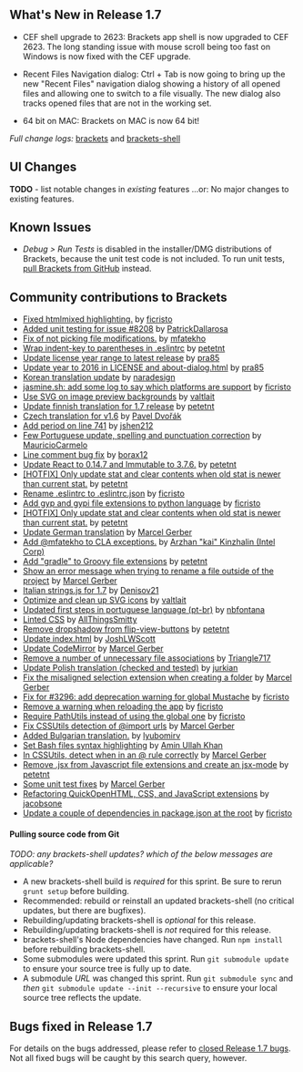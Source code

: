 What's New in Release 1.7
-------------------------
 * CEF shell upgrade to 2623: Brackets app shell is now upgraded to CEF 2623. The long standing issue with mouse scroll being too fast on Windows is now fixed with the CEF upgrade.

 * Recent Files Navigation dialog: Ctrl + Tab is now going to bring up the new \"Recent Files\" navigation dialog showing a history of all opened files and allowing one to switch to a file visually. The new dialog also tracks opened files that are not in the working set.

 *  64 bit on MAC: Brackets on MAC is now 64 bit!

_Full change logs:_ [brackets](https://github.com/adobe/brackets/compare/release-1.6...release-1.7#commits_bucket) and [brackets-shell](https://github.com/adobe/brackets-shell/compare/release-1.6...release-1.7#commits_bucket)

UI Changes
----------
**TODO** - list notable changes in _existing_ features ...or:
No major changes to existing features.


Known Issues
------------
* _Debug > Run Tests_ is disabled in the installer/DMG distributions of Brackets, because the unit test code is not included. To run unit tests, [pull Brackets from GitHub](https://github.com/adobe/brackets/wiki/How-to-Hack-on-Brackets#wiki-getcode) instead.


Community contributions to Brackets
-----------------------------------

* [Fixed htmlmixed highlighting.](https://github.com/adobe/brackets/pull/12422) by [ficristo](https://github.com/ficristo)
* [Added unit testing for issue #8208](https://github.com/adobe/brackets/pull/12390) by [PatrickDallarosa](https://github.com/PatrickDallarosa)
* [Fix of not picking file modifications.](https://github.com/adobe/brackets/pull/12353) by [mfatekho](https://github.com/mfatekho)
* [Wrap indent-key to parentheses in .eslintrc](https://github.com/adobe/brackets/pull/12053) by [petetnt](https://github.com/petetnt)
* [Update license year range to latest release](https://github.com/adobe/brackets-shell/pull/545) by [pra85](https://github.com/pra85)
* [Update year to 2016 in LICENSE and about-dialog.html](https://github.com/adobe/brackets/pull/12092) by [pra85](https://github.com/pra85)
* [Korean translation update](https://github.com/adobe/brackets/pull/12151) by [naradesign](https://github.com/naradesign)
* [jasmine.sh: add some log to say which platforms are support](https://github.com/adobe/brackets/pull/12024) by [ficristo](https://github.com/ficristo)
* [Use SVG on image preview backgrounds](https://github.com/adobe/brackets/pull/12165) by [valtlait](https://github.com/valtlait)
* [Update finnish translation for 1.7 release](https://github.com/adobe/brackets/pull/12074) by [petetnt](https://github.com/petetnt)
* [Czech translation for v1.6](https://github.com/adobe/brackets/pull/12046) by [Pavel Dvořák](https://github.com/dvorapa)
* [Add period on line 741](https://github.com/adobe/brackets/pull/12085) by [jshen212](https://github.com/jshen212)
* [Few Portuguese update, spelling and punctuation correction](https://github.com/adobe/brackets/pull/12191) by [MauricioCarmelo](https://github.com/MauricioCarmelo)
* [Line comment bug fix](https://github.com/adobe/brackets/pull/11954) by [borax12](https://github.com/borax12)
* [Update React to 0.14.7 and Immutable to 3.7.6.](https://github.com/adobe/brackets/pull/12035) by [petetnt](https://github.com/petetnt)
* [[HOTFIX] Only update stat and clear contents when old stat is newer than current stat.](https://github.com/adobe/brackets/pull/12175) by [petetnt](https://github.com/petetnt)
* [Rename .eslintrc to .eslintrc.json](https://github.com/adobe/brackets/pull/12237) by [ficristo](https://github.com/ficristo)
* [Add gyp and gypi file extensions to python language](https://github.com/adobe/brackets/pull/12238) by [ficristo](https://github.com/ficristo)
* [[HOTFIX] Only update stat and clear contents when old stat is newer than current stat.](https://github.com/adobe/brackets/pull/12195) by [petetnt](https://github.com/petetnt)
* [Update German translation](https://github.com/adobe/brackets/pull/12068) by [Marcel Gerber](https://github.com/MarcelGerber)
* [Add @mfatekho to CLA exceptions.](https://github.com/adobe/brackets/pull/12321) by [Arzhan "kai" Kinzhalin (Intel Corp)](https://github.com/busykai)
* [Add "gradle" to Groovy file extensions](https://github.com/adobe/brackets/pull/12333) by [petetnt](https://github.com/petetnt)
* [Show an error message when trying to rename a file outside of the project](https://github.com/adobe/brackets/pull/12234) by [Marcel Gerber](https://github.com/MarcelGerber)
* [Italian strings.js for 1.7](https://github.com/adobe/brackets/pull/12081) by [Denisov21](https://github.com/Denisov21)
* [Optimize and clean up SVG icons](https://github.com/adobe/brackets/pull/12164) by [valtlait](https://github.com/valtlait)
* [Updated first steps in portuguese language (pt-br)](https://github.com/adobe/brackets/pull/12334) by [nbfontana](https://github.com/nbfontana)
* [Linted CSS](https://github.com/adobe/brackets/pull/12250) by [AllThingsSmitty](https://github.com/AllThingsSmitty)
* [Remove dropshadow from flip-view-buttons](https://github.com/adobe/brackets/pull/12124) by [petetnt](https://github.com/petetnt)
* [Update index.html](https://github.com/adobe/brackets/pull/12344) by [JoshLWScott](https://github.com/JoshLWScott)
* [Update CodeMirror](https://github.com/adobe/brackets/pull/12177) by [Marcel Gerber](https://github.com/MarcelGerber)
* [Remove a number of unnecessary file associations](https://github.com/adobe/brackets-shell/pull/547) by [Triangle717](https://github.com/le717)
* [Update Polish translation (checked and tested)](https://github.com/adobe/brackets/pull/12372) by [jurkian](https://github.com/jurkian)
* [Fix the misaligned selection extension when creating a folder](https://github.com/adobe/brackets/pull/10402) by [Marcel Gerber](https://github.com/MarcelGerber)
* [Fix for #3296: add deprecation warning for global Mustache](https://github.com/adobe/brackets/pull/11616) by [ficristo](https://github.com/ficristo)
* [Remove a warning when reloading the app](https://github.com/adobe/brackets/pull/12048) by [ficristo](https://github.com/ficristo)
* [Require PathUtils instead of using the global one](https://github.com/adobe/brackets/pull/12203) by [ficristo](https://github.com/ficristo)
* [Fix CSSUtils detection of @import urls](https://github.com/adobe/brackets/pull/12393) by [Marcel Gerber](https://github.com/MarcelGerber)
* [Added Bulgarian translation.](https://github.com/adobe/brackets/pull/12357) by [lyubomirv](https://github.com/lyubomirv)
* [Set Bash files syntax highlighting](https://github.com/adobe/brackets/pull/11558) by [Amin Ullah Khan](https://github.com/sprintr)
* [In CSSUtils, detect when in an @ rule correctly](https://github.com/adobe/brackets/pull/12397) by [Marcel Gerber](https://github.com/MarcelGerber)
* [Remove .jsx from Javascript file extensions and create an jsx-mode](https://github.com/adobe/brackets/pull/12052) by [petetnt](https://github.com/petetnt)
* [Some unit test fixes](https://github.com/adobe/brackets/pull/12437) by [Marcel Gerber](https://github.com/MarcelGerber)
* [Refactoring QuickOpenHTML, CSS, and JavaScript extensions](https://github.com/adobe/brackets/pull/12214) by [jacobsone](https://github.com/jacobsone)
* [Update a couple of dependencies in package.json at the root](https://github.com/adobe/brackets/pull/12059) by [ficristo](https://github.com/ficristo)

#### Pulling source code from Git
_TODO: any brackets-shell updates? which of the below messages are applicable?_

* A new brackets-shell build is _required_ for this sprint. Be sure to rerun `grunt setup` before building.
* Recommended: rebuild or reinstall an updated brackets-shell (no critical updates, but there are bugfixes).
* Rebuilding/updating brackets-shell is _optional_ for this release.
* Rebuilding/updating brackets-shell is _not_ required for this release.
* brackets-shell's Node dependencies have changed. Run `npm install` before rebuilding brackets-shell.
* Some submodules were updated this sprint. Run `git submodule update` to ensure your source tree is fully up to date.
* A submodule _URL_ was changed this sprint. Run `git submodule sync` and _then_ `git submodule update --init --recursive` to ensure your local source tree reflects the update.


Bugs fixed in Release 1.7
-------------------------
For details on the bugs addressed, please refer to [closed Release 1.7 bugs](https://github.com/adobe/brackets/issues?q=is%3Aclosed+milestone%3A%22Release+1.7%22). Not all fixed bugs will be caught by this search query, however.
